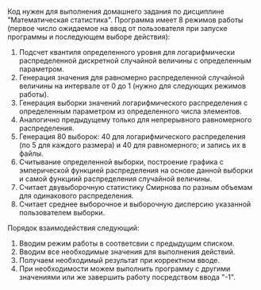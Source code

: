 Код нужен для выполнения домашнего задания по дисциплине "Математическая статистика".
Программа имеет 8 режимов работы (первое число ожидаемое на ввод от пользователя при запуске программы и последующем выборе действия): 
  1) Подсчет квантиля определенного уровня для логарифмически распределенной дискретной случайной величины с определенным параметром.
  2) Генерация значения для равномерно распределенной случайной величины на интервале от 0 до 1 (нужно для следующих режимов работы).
  3) Генерация выборки значений логарифмического распределения с определенным параметром из определенного числа элементов.
  4) Аналогично предыдущему только для непрерывного равномерного распределения.
  5) Генерация 80 выборок: 40 для логарифмического распределения (по 5 для каждого размера) и 40 для равномерного; и запись их в файлы.
  6) Считывание определенной выборки, построение графика с эмперической функцией распределения на основе данной выборки и самой функциий распределения случайной величины.
  7) Считает двувыборочную статистику Смирнова по разным объемам для одинакового распределения.
  8) Считает среднее выборочное и выборочную дисперсию указанной пользователем выборки.

Порядок взаимодействия следующий:
  1) Вводим режим работы в соответсвии с предыдущим списком.
  2) Вводим все необходимые значения для выполнения действий.
  3) Получаем необходимый результат при корректном вводе.
  4) При необходимости можем выполнить программу с другими значениями или же завершить работу посредством ввода "-1".
